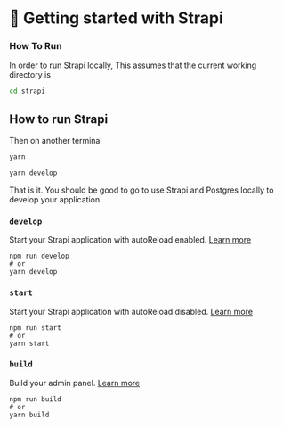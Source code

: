 # 🚀 Getting started with Strapi

### How To Run

In order to run Strapi locally, This assumes that the current working directory is

```bash
cd strapi
```

## How to run Strapi

Then on another terminal

```bash
yarn
```

```bash
yarn develop
```

That is it. You should be good to go to use Strapi and Postgres locally to develop your application

### `develop`

Start your Strapi application with autoReload enabled. [Learn more](https://docs.strapi.io/dev-docs/cli#strapi-develop)

```
npm run develop
# or
yarn develop
```

### `start`

Start your Strapi application with autoReload disabled. [Learn more](https://docs.strapi.io/dev-docs/cli#strapi-start)

```
npm run start
# or
yarn start
```

### `build`

Build your admin panel. [Learn more](https://docs.strapi.io/dev-docs/cli#strapi-build)

```
npm run build
# or
yarn build
```
